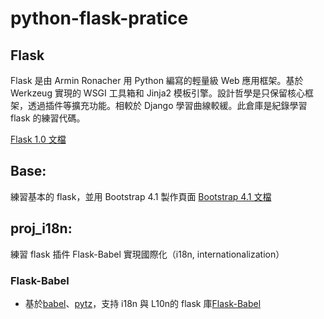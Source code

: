 # python-flask-pratice

## Flask

Flask 是由 Armin Ronacher 用 Python 編寫的輕量級 Web 應用框架。基於 Werkzeug 實現的 WSGI 工具箱和 Jinja2 模板引擎。設計哲學是只保留核心框架，透過插件等擴充功能。相較於 Django 學習曲線較緩。此倉庫是紀錄學習 flask 的練習代碼。

[Flask 1.0 文檔](http://flask.pocoo.org/docs/1.0/)

## Base:
練習基本的 flask，並用 Bootstrap 4.1 製作頁面
[Bootstrap 4.1 文檔](https://getbootstrap.com/)

## proj_i18n:
練習 flask 插件 Flask-Babel 實現國際化（i18n, internationalization）

### Flask-Babel
- 基於[babel](https://github.com/python-babel/babel)、[pytz](https://pypi.python.org/pypi/pytz/)，支持 i18n 與 L10n的 flask 庫[Flask-Babel](https://github.com/python-babel/babel)
